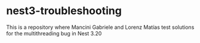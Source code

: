 # nest3-troubleshooting
This is a repository where Mancini Gabriele and Lorenz Matías test solutions for the multithreading bug in Nest 3.20 
